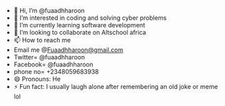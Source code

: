 - 👋 Hi, I’m @fuaadhharoon
- 👀 I’m interested in coding and solving cyber problems
- 🌱 I’m currently learning software development
- 💞️ I’m looking to collaborate on Altschool africa
- 📫 How to reach me
- Email me @Fuaadhharoon@gmail.com
- Twitter= @fuaadhharoon
- Facebook= @fuaadhharoon
- phone no= +2348059683938
- 😄 Pronouns: He
- ⚡ Fun fact: I usually laugh alone after remembering an old joke or meme lol

<!---
Fuaadh Haroon is a ✨ special ✨ repository because he's unique (this file) appears on your GitHub profile.
You can click the Preview link to take a look at your changes.
--->
